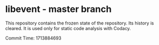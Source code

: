 # libevent - master branch

This repository contains the frozen state of the repository.
Its history is cleared. It is used only for static code
analysis with Codacy.

Commit Time: 1713884693